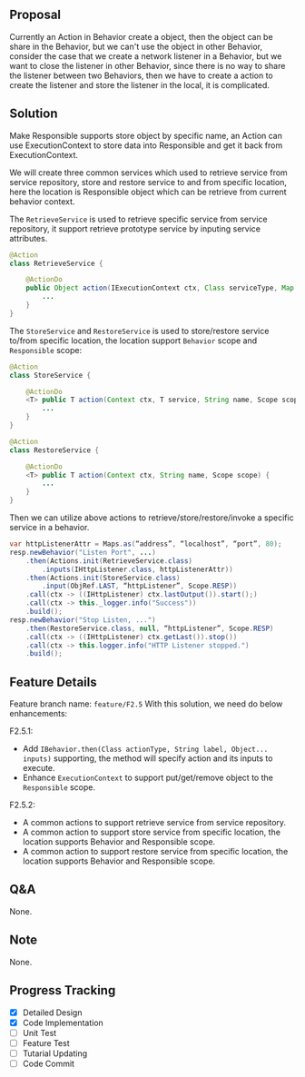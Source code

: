 ## Proposal

Currently an Action in Behavior create a object, then the object can be share in the Behavior, but we can't use the object in other Behavior, consider the case that we create a network listener in a Behavior, but we want to close the listener in other Behavior, since there is no way to share the listener between two Behaviors, then we have to create a action to create the listener and store the listener in the local, it is complicated.

## Solution

Make Responsible supports store object by specific name, an Action can use ExecutionContext to store data into Responsible and get it back from ExecutionContext.

We will create three common services which used to retrieve service from service repository, store and restore service to and from specific location, here the location is Responsible object which can be retrieve from current behavior context.

The `RetrieveService` is used to retrieve specific service from service repository, it support retrieve prototype service by inputing service attributes.

```java
@Action
class RetrieveService {

    @ActionDo
    public Object action(IExecutionContext ctx, Class serviceType, Map serviceAttr) {
        ...
    }
}

```

The `StoreService` and `RestoreService` is used to store/restore service to/from specific location, the location support `Behavior` scope and `Responsible` scope:

```java
@Action
class StoreService { 

    @ActionDo
    <T> public T action(Context ctx, T service, String name, Scope scope) {
        ...
    }
}

@Action
class RestoreService {

    @ActionDo
    <T> public T action(Context ctx, String name, Scope scope) {
        ...
    }
}
```

Then we can utilize above actions to retrieve/store/restore/invoke a specific service in a behavior.

```java
var httpListenerAttr = Maps.as(“address”, “localhost”, “port”, 80);
resp.newBehavior("Listen Port", ...)
    .then(Actions.init(RetrieveService.class)
	    .inputs(IHttpListener.class, httpListenerAttr))
    .then(Actions.init(StoreService.class)
	    .input(ObjRef.LAST, “httpListener”, Scope.RESP))
    .call(ctx -> ((IHttpListener) ctx.lastOutput()).start();)
    .call(ctx -> this._logger.info("Success"))
    .build();
resp.newBehavior("Stop Listen, ...")
    .then(RestoreService.class, null, “httpListener”, Scope.RESP)
    .call(ctx -> ((IHttpListener) ctx.getLast()).stop())
    .call(ctx -> this.logger.info("HTTP Listener stopped.")
    .build();
```

## Feature Details

Feature branch name: `feature/F2.5`
With this solution, we need do below enhancements:

F2.5.1:

*   Add `IBehavior.then(Class actionType, String label, Object... inputs)` supporting, the method will specify action and its inputs to execute.
*   Enhance `ExecutionContext` to support put/get/remove object to the `Responsible` scope.

F2.5.2:

*   A common actions to support retrieve service from service repository.
*   A common action to support store service from specific location, the location supports Behavior and Responsible scope.
*   A common action to support restore service from specific location, the location supports Behavior and Responsible scope.

## Q&A

None.

## Note

None.

## Progress Tracking
- [x] Detailed Design
- [x] Code Implementation
- [ ] Unit Test
- [ ] Feature Test
- [ ] Tutarial Updating
- [ ] Code Commit
